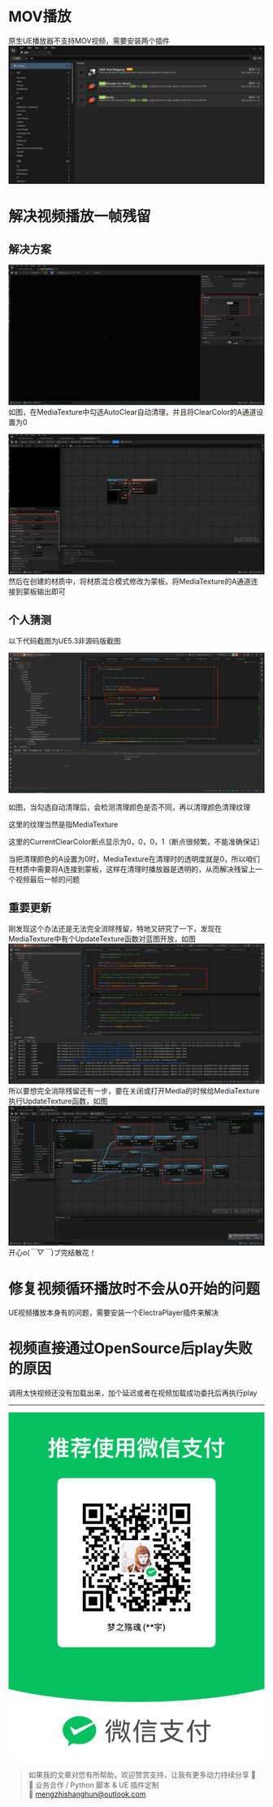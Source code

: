 # MOV播放
原生UE播放器不支持MOV视频，需要安装两个插件
![](https://raw.githubusercontent.com/mengzhishanghun/mengzhishanghun/main/Blog/Assets/%E5%9B%BE%E7%89%87/Pasted%20image%2020240722165101.png)
# 解决视频播放一帧残留
## 解决方案
![](https://raw.githubusercontent.com/mengzhishanghun/mengzhishanghun/main/Blog/Assets/%E5%9B%BE%E7%89%87/Pasted%20image%2020240530161047.png)
如图，在MediaTexture中勾选AutoClear自动清理，并且将ClearColor的A通道设置为0

![](https://raw.githubusercontent.com/mengzhishanghun/mengzhishanghun/main/Blog/Assets/%E5%9B%BE%E7%89%87/Pasted%20image%2020240530161442.png)
然后在创建的材质中，将材质混合模式修改为蒙板，将MediaTexture的A通道连接到蒙板输出即可

## 个人猜测
以下代码截图为UE5.3非源码版截图

![](https://raw.githubusercontent.com/mengzhishanghun/mengzhishanghun/main/Blog/Assets/%E5%9B%BE%E7%89%87/Pasted%20image%2020240530162139.png)



如图，当勾选自动清理后，会检测清理颜色是否不同，再以清理颜色清理纹理

这里的纹理当然是指MediaTexture

这里的CurrentClearColor断点显示为0，0，0，1（断点很频繁，不能准确保证）

当把清理颜色的A设置为0时，MediaTexture在清理时的透明度就是0，所以咱们在材质中需要将A连接到蒙板，这样在清理时播放器是透明的，从而解决残留上一个视频最后一帧的问题

## 重要更新

刚发现这个办法还是无法完全消除残留，特地又研究了一下，发现在MediaTexture中有个UpdateTexture函数对蓝图开放，如图
![](https://raw.githubusercontent.com/mengzhishanghun/mengzhishanghun/main/Blog/Assets/%E5%9B%BE%E7%89%87/Pasted%20image%2020240717150724.png)
所以要想完全消除残留还有一步，要在关闭或打开Media的时候给MediaTexture执行UpdateTexture函数，如图
![](https://raw.githubusercontent.com/mengzhishanghun/mengzhishanghun/main/Blog/Assets/%E5%9B%BE%E7%89%87/Pasted%20image%2020240717150732.png)
开心o(*￣▽￣*)ブ完结散花！

# 修复视频循环播放时不会从0开始的问题
UE视频播放本身有的问题，需要安装一个ElectraPlayer插件来解决

# 视频直接通过OpenSource后play失败的原因

调用太快视频还没有加载出来，加个延迟或者在视频加载成功委托后再执行play


---

![微信支付](https://raw.githubusercontent.com/mengzhishanghun/mengzhishanghun/main/PayCodes/WeChatPay.jpg)

> 如果我的文章对您有所帮助，欢迎赞赏支持，让我有更多动力持续分享 🙏  
> 💼 业务合作 / Python 脚本 & UE 插件定制  
> 📧 [mengzhishanghun@outlook.com](mengzhishanghun@outlook.com)
